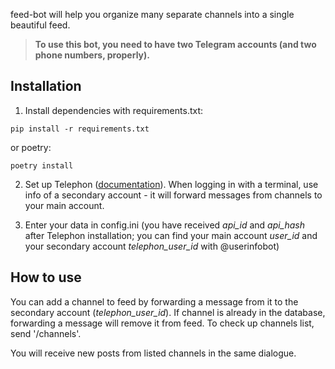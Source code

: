 feed-bot will help you organize many separate channels into a single beautiful feed.

> **To use this bot, you need to have two Telegram accounts (and two phone numbers, properly).**

## Installation

1. Install dependencies with requirements.txt:

```
pip install -r requirements.txt
```

or poetry:

```
poetry install
```

2. Set up Telephon ([documentation](https://docs.telethon.dev/en/stable/basic/signing-in.html)). When logging in with a terminal, use info of a secondary account - it will forward messages from channels to your main account.

3. Enter your data in config.ini (you have received *api_id* and *api_hash* after Telephon installation; you can find your main account *user_id* and your secondary account *telephon_user_id* with @userinfobot)

## How to use

You can add a channel to feed by forwarding a message from it to the secondary account (*telephon_user_id*). If channel is already in the database, forwarding a message will remove it from feed. To check up channels list, send '/channels'.

You will receive new posts from listed channels in the same dialogue.
